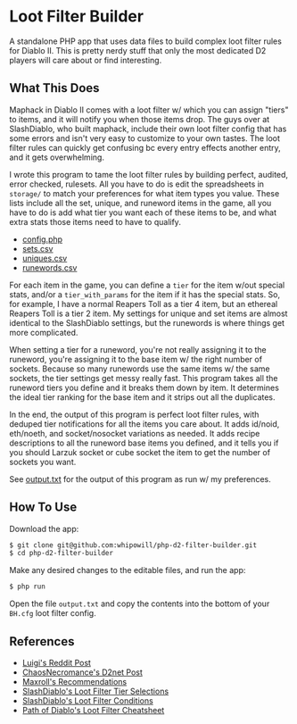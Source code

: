 # Loot Filter Builder

A standalone PHP app that uses data files to build complex loot filter rules for Diablo II.  This is pretty nerdy stuff that only the most dedicated D2 players will care about or find interesting.

## What This Does

Maphack in Diablo II comes with a loot filter w/ which you can assign "tiers" to items, and it will notify you when those items drop.  The guys over at SlashDiablo, who built maphack, include their own loot filter config that has some errors and isn't very easy to customize to your own tastes.  The loot filter rules can quickly get confusing bc every entry effects another entry, and it gets overwhelming.

I wrote this program to tame the loot filter rules by building perfect, audited, error checked, rulesets.  All you have to do is edit the spreadsheets in ``storage/`` to match your preferences for what item types you value.  These lists include all the set, unique, and runeword items in the game, all you have to do is add what tier you want each of these items to be, and what extra stats those items need to have to qualify.

- [config.php](https://raw.githubusercontent.com/whipowill/php-d2-lfb/master/config/config.php)
- [sets.csv](https://raw.githubusercontent.com/whipowill/php-d2-lfb/master/storage/sets.csv)
- [uniques.csv](https://raw.githubusercontent.com/whipowill/php-d2-lfb/master/storage/uniques.csv)
- [runewords.csv](https://raw.githubusercontent.com/whipowill/php-d2-lfb/master/storage/runewords.csv)

For each item in the game, you can define a ``tier`` for the item w/out special stats, and/or a ``tier_with_params`` for the item if it has the special stats.  So, for example, I have a normal Reapers Toll as a tier 4 item, but an ethereal Reapers Toll is a tier 2 item.  My settings for unique and set items are almost identical to the SlashDiablo settings, but the runewords is where things get more complicated.

When setting a tier for a runeword, you're not really assigning it to the runeword, you're assigning it to the base item w/ the right number of sockets.  Because so many runewords use the same items w/ the same sockets, the tier settings get messy really fast.  This program takes all the runeword tiers you define and it breaks them down by item.  It determines the ideal tier ranking for the base item and it strips out all the duplicates.

In the end, the output of this program is perfect loot filter rules, with deduped tier notifications for all the items you care about.  It adds id/noid, eth/noeth, and socket/nosocket variations as needed.  It adds recipe descriptions to all the runeword base items you defined, and it tells you if you should Larzuk socket or cube socket the item to get the number of sockets you want.

See [output.txt](https://raw.githubusercontent.com/whipowill/php-d2-lfb/master/output.txt) for the output of this program as run w/ my preferences.

## How To Use

Download the app:

```bash
$ git clone git@github.com:whipowill/php-d2-filter-builder.git
$ cd php-d2-filter-builder
```

Make any desired changes to the editable files, and run the app:

```bash
$ php run
```

Open the file ``output.txt`` and copy the contents into the bottom of your ``BH.cfg`` loot filter config.

## References

- [Luigi's Reddit Post](https://www.reddit.com/user/luigi13579/comments/phxd1g/diablo_ii_base_guide/)
- [ChaosNecromance's D2net Post](https://www.diabloii.net/forums/threads/iso-base-item-guide-for-runeword-creation.403767/)
- [Maxroll's Recommendations](https://d2.maxroll.gg/items/runewords)
- [SlashDiablo's Loot Filter Tier Selections](https://raw.githubusercontent.com/youbetterdont/bhconfig/master/BH.cfg)
- [SlashDiablo's Loot Filter Conditions](https://github.com/planqi/slashdiablo-maphack/wiki/Advanced-Item-Display#other-conditions)
- [Path of Diablo's Loot Filter Cheatsheet](https://wiki.projectdiablo2.com/wiki/Item_Filtering)